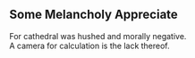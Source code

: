 Some Melancholy Appreciate
--------------------------
For cathedral was hushed and morally negative.  
A camera for calculation is the lack thereof.  
